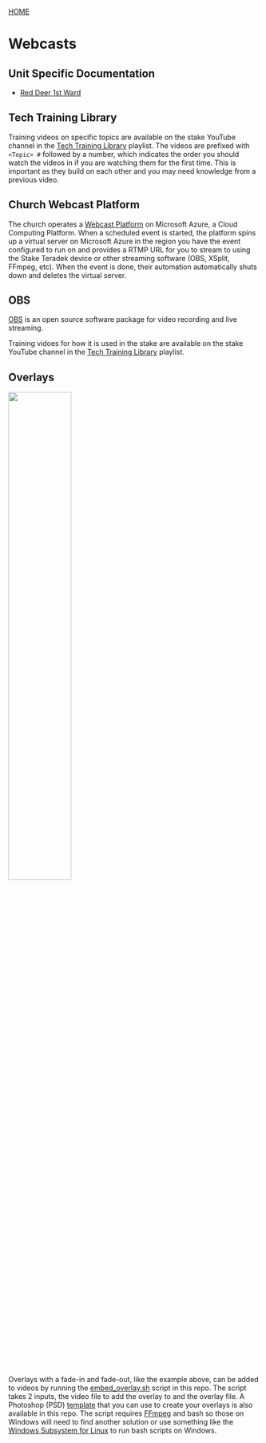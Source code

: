 [HOME](https://reddeeralbertastake.github.io)

# Webcasts

## Unit Specific Documentation

* [Red Deer 1st Ward](wards/Red-Deer-1st-Ward.md)

## Tech Training Library

Training videos on specific topics are available on the stake YouTube channel in the [Tech Training Library](https://youtube.com/playlist?list=PLIiF8tWWwBTyhj8urySN7l3A8VDsUWHiD) playlist.  The videos are prefixed with `<Topic> #` followed by a number, which indicates the order you should watch the videos in if you are watching them for the first time.  This is important as they build on each other and you may need knowledge from a previous video.

## Church Webcast Platform

The church operates a [Webcast Platform](https://webcast.churchofjesuschrist.org) on Microsoft Azure, a Cloud Computing Platform.  When a scheduled event is started, the platform spins up a virtual server on Microsoft Azure in the region you have the event configured to run on and provides a RTMP URL for you to stream to using the Stake Teradek device or other streaming software (OBS, XSplit, FFmpeg, etc).  When the event is done, their automation automatically shuts down and deletes the virtual server.

## OBS

[OBS](https://obsproject.com) is an open source software package for video recording and live streaming.

Training vidoes for how it is used in the stake are available on the stake YouTube channel in the [Tech Training Library](https://youtube.com/playlist?list=PLIiF8tWWwBTyhj8urySN7l3A8VDsUWHiD) playlist.

## Overlays

<img src="https://user-images.githubusercontent.com/2594126/118221139-4a256680-b43a-11eb-99fe-6badbbeca157.png" width="50%" height="50%">

Overlays with a fade-in and fade-out, like the example above, can be added to videos by running the [embed_overlay.sh](https://github.com/RedDeerAlbertaStake/Webcasts/blob/main/scripts/embed_overlay.sh) script in this repo.  The script takes 2 inputs, the video file to add the overlay to and the overlay file.  A Photoshop (PSD) [template](https://github.com/RedDeerAlbertaStake/Webcasts/blob/main/images/Banner%20Overlay%20(Template).psd) that you can use to create your overlays is also available in this repo.  The script requires [FFmpeg](https://www.ffmpeg.org) and bash so those on Windows will need to find another solution or use something like the [Windows Subsystem for Linux](https://docs.microsoft.com/en-us/windows/wsl/install-win10) to run bash scripts on Windows.


